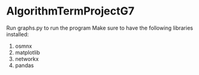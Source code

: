 # AlgorithmTermProjectG7
 Run graphs.py to run the program
 Make sure to have the following libraries installed:
1. osmnx
2. matplotlib
3. networkx
4. pandas
